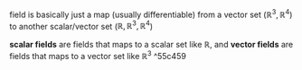 field is basically just a map (usually differentiable) from a vector set ($\mathbb{R}^{3}, \mathbb{R}^{4}$) to another scalar/vector set ($\mathbb{R}, \mathbb{R}^{3}, \mathbb{R}^{4}$)

**scalar fields** are fields that maps to a scalar set like $\mathbb{R}$, and **vector fields** are fields that maps to a vector set like $\mathbb{R}^{3}$ ^55c459
